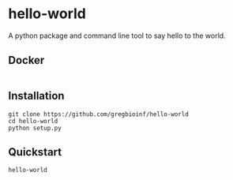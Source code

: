 # hello-world

A python package and command line tool to say hello to the world.

## Docker

```
```

## Installation

```
git clone https://github.com/gregbioinf/hello-world
cd hello-world
python setup.py
```

## Quickstart

```
hello-world
```
